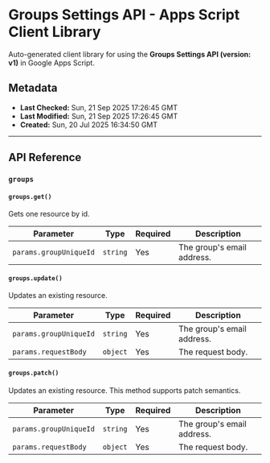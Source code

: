 # Groups Settings API - Apps Script Client Library

Auto-generated client library for using the **Groups Settings API (version: v1)** in Google Apps Script.

## Metadata

- **Last Checked:** Sun, 21 Sep 2025 17:26:45 GMT
- **Last Modified:** Sun, 21 Sep 2025 17:26:45 GMT
- **Created:** Sun, 20 Jul 2025 16:34:50 GMT



---

## API Reference

### `groups`

#### `groups.get()`

Gets one resource by id.

| Parameter | Type | Required | Description |
|---|---|---|---|
| `params.groupUniqueId` | `string` | Yes | The group's email address. |

#### `groups.update()`

Updates an existing resource.

| Parameter | Type | Required | Description |
|---|---|---|---|
| `params.groupUniqueId` | `string` | Yes | The group's email address. |
| `params.requestBody` | `object` | Yes | The request body. |

#### `groups.patch()`

Updates an existing resource. This method supports patch semantics.

| Parameter | Type | Required | Description |
|---|---|---|---|
| `params.groupUniqueId` | `string` | Yes | The group's email address. |
| `params.requestBody` | `object` | Yes | The request body. |